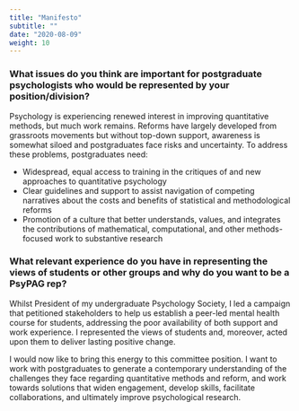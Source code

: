 ```yaml
---
title: "Manifesto"
subtitle: ""
date: "2020-08-09"
weight: 10
---
```




### What issues do you think are important for postgraduate psychologists who would be represented by your position/division?

Psychology is experiencing renewed interest in improving quantitative methods, but much work remains. Reforms have largely developed from grassroots movements but without top-down support, awareness is somewhat siloed and postgraduates face risks and uncertainty. To address these problems, postgraduates need:

* Widespread, equal access to training in the critiques of and new approaches to quantitative psychology
* Clear guidelines and support to assist navigation of competing narratives about the costs and benefits of statistical and methodological reforms
* Promotion of a culture that better understands, values, and integrates the contributions of mathematical, computational, and other methods-focused work to substantive research

### What relevant experience do you have in representing the views of students or other groups and why do you want to be a PsyPAG rep?

Whilst President of my undergraduate Psychology Society, I led a campaign that petitioned stakeholders to help us establish a peer-led mental health course for students, addressing the poor availability of both support and work experience. I represented the views of students and, moreover, acted upon them to deliver lasting positive change.

I would now like to bring this energy to this committee position. I want to work with postgraduates to generate a contemporary understanding of the challenges they face regarding quantitative methods and reform, and work towards solutions that widen engagement, develop skills, facilitate collaborations, and ultimately improve psychological research.
